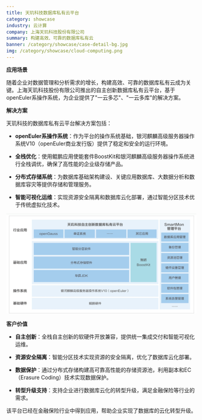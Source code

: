 ```yaml
---
title: 天玑科技数据库私有云平台
category: showcase
industry: 云计算
company: 上海天玑科技股份有限公司
summary: 构建高效、可靠的数据库私有云
banner: /category/showcase/case-detail-bg.jpg
img: /category/showcase/cloud-computing.png
---
```





**应用场景**

随着企业对数据管理和分析需求的增长，构建高效、可靠的数据库私有云成为关键。上海天玑科技股份有限公司推出的自主创新数据库私有云平台，基于openEuler系操作系统，为企业提供了\"一云多芯\"、\"一云多库\"的解决方案。

**解决方案**

天玑科技的数据库私有云平台解决方案包括：

-   **openEuler系操作系统**：作为平台的操作系统基础，银河麒麟高级服务器操作系统V10（openEuler商业发行版）提供了稳定和安全的运行环境。

-   **全栈优化**：使用鲲鹏应用使能套件BoostKit和银河麒麟高级服务器操作系统进行全栈调优，确保了高性能的企业级存储产品。

-   **分布式存储系统**：为数据库基础架构建设、关键应用数据库、大数据分析和数据库容灾等提供存储和管理服务。

-   **智能可视化运维**：实现资源安全隔离和数据库云化部署，通过智能分区技术优于传统虚拟化技术。

![](./media/image1.png)

**客户价值**

-   **自主创新**：全栈自主创新的软硬件开放兼容，提供统一集成交付和智能可视化运维。

-   **资源安全隔离**：智能分区技术实现资源的安全隔离，优化了数据库云化部署。

-   **数据保护**：通过分布式存储构建高可靠高性能的存储资源池，利用副本和EC（Erasure
    Coding）技术实现数据保护。

-   **转型升级支持**：支持企业进行数据库云化的转型升级，满足金融保险等行业的需求。

该平台已经在金融保险行业中得到应用，帮助企业实现了数据库的云化转型升级。
